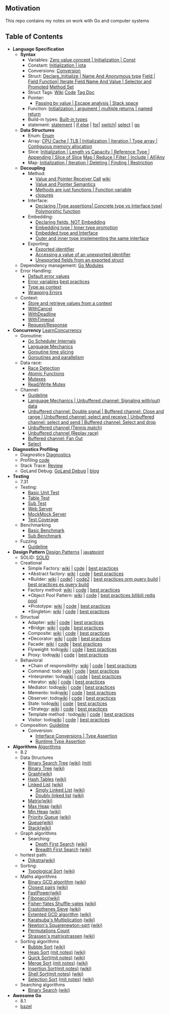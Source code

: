 
## Motivation

This repo contains my notes on work with Go and computer systems

## Table of Contents 
- **Language Specification**
  - **Syntax**
    - Variables: [Zero value concept | Initialization | Const](./Language_Specification/variables/variables.go)
    - Constant: [Initialization | iota](./Language_Specification/constant/constant.go)
    - Conversions: [Conversion](./Language_Specification/conversions/conversions.go)
    - Struct: [Declare_Initialize | Name And Anonymous type](Language_Specification/reference-type/struct/structs_Declare_Initialize.go) 
    [Field | Field Function| Iterate Field Name And Value | Selector and Promoted](Language_Specification/reference-type/struct/struct_field.go)  [Method Set](Language_Specification/reference-type/struct/struct_method_set.go) 
    - Struct Tags: [Wiki](https://github.com/golang/go/wiki/Well-known-struct-tags) [Code](Language_Specification/reference-type/struct/struct_tag.go) [Tag Doc](Language_Specification/reference-type/struct/struct_tags.md)
    - Pointer: 
      - [Passing by value | Escape analysis | Stack space ](./Language_Specification/build-in-type/pointers/pointers.go)
    - Function: [Initialization | argument | multiple returns | named return ](./Language_Specification/reference-type/function/functions.go)
    - Build-in types: [Built-in types](Language_Specification/build-in-type)
    - statement: [statement](./Language_Specification/statements/statements.md) | [if else](./Language_Specification/statements/if_else.go) | [for](./Language_Specification/statements/for.go)| [switch](./Language_Specification/statements/switch.go)| [select](./Language_Specification/statements/select.go) | [go](https://golang.org/ref/spec#Go_statements)
  - **Data Structures**
    - Enum: [Enum](./Language_Specification/enum/enum.go)
    - Array: [CPU Cache | TLB | Initialization | Iteration | Type array | Contiguous memory allocation](Language_Specification/reference-type/array/arrays.go)
    - Slice: [Initialization | Length vs Capacity | Reference Type | Appending | Slice of Slice](./Language_Specification/reference-type/slice/slices_cheat_sheet.go) [Map | Reduce | Filter | Include | All|Any ](./Language_Specification/reference-type/slice/slice_collection_function.go)
    - Map: [Initialization | Iteration | Deleting | Finding | Restriction ](./Language_Specification/reference-type/map/maps.go)
  - **Decoupling**
    - Method: 
      - [Value and Pointer Receiver Call](Language_Specification/reference-type/method/methods_receiver.go) [wiki](https://github.com/golang/go/wiki/CodeReviewComments#receiver-type)
      - [Value and Pointer Semantics](Language_Specification/reference-type/method/methods_receiver.go)
      - [Methods are just functions | Function variable](Language_Specification/reference-type/struct/struct_method_set.go)
      - [closures](./Language_Specification/closures/closures.go)
    - Interface: 
      - [Declaring |Type assertions| Concrete type vs Interface type| Polymorphic function](./Language_Specification/reference-type/interfaces/interfaces_cheat_sheet.go)
    - Embedding: 
      - [Declaring fields, NOT Embedding](Language_Specification/reference-type/struct_embedding/slice_embedding.go)
      - [Embedding type | Inner type promotion](Language_Specification/reference-type/struct_embedding/slice_embedding.go)
      - [Embedded type and Interface](Language_Specification/reference-type/struct_embedding/slice_embedding.go)
      - [Outer and inner type implementing the same Interface](Language_Specification/reference-type/struct_embedding/slice_embedding.go)
    - Exporting:
      - [Exported identifier](./Language_Specification/exporting/exporting.go)
      - [Accessing a value of an unexported identifier](./Language_Specification/exporting/exporting.go)
      - [Unexported fields from an exported struct](./Language_Specification/exporting/exporting.go)
  - Dependency management: [Go Modules](./go_module.md)
  - Error Handling: 
    - [Default error values](./design-pattern/go-design/error_handling/error_handling.go)
    - [Error variables](./design-pattern/go-design/error_handling/error_handling.go) [best practices](https://github.com/grpc/grpc-go/blob/master/codes/codes.go)
    - [Type as context](./design-pattern/go-design/error_handling/error_handling.go)
    - [Wrapping Errors](./design-pattern/go-design/grpc_go_error_handling)
  - Context: 
    - [Store and retrieve values from a context](./build-in-package/context/context_cheat_sheet.go)
    - [WithCancel](./build-in-package/context/context_cheat_sheet.go)
    - [WithDeadline](./build-in-package/context/context_cheat_sheet.go)
    - [WithTimeout](./build-in-package/context/context_cheat_sheet.go)
    - [Request/Response](context_5.go)
- **Concurrency** [LearnConcurrency](https://github.com/golang/go/wiki/LearnConcurrency)
  - Goroutine: 
    - [Go Scheduler Internals](goroutine_1.go)
    - [Language Mechanics](goroutine_2.go)
    - [Goroutine time slicing](goroutine_3.go)
    - [Goroutines and parallelism](goroutine_4.go)
  - Data race: 
    - [Race Detection](data_race_1.go)
    - [Atomic Functions](data_race_2.go)
    - [Mutexes](data_race_3.go)
    - [Read/Write Mutex](data_race_4.go)
  - Channel: 
    - [Guideline](https://github.com/ardanlabs/gotraining/tree/master/topics/go#concurrent-software-design)
    - [Language Mechanics | Unbuffered channel: Signaling with(out) data](channel_1.go)
    - [Unbuffered channel: Double signal | Buffered channel: Close and range | Unbuffered channel: select and receive | Unbuffered channel: select and send | Buffered channel: Select and drop](channel_2.go)
    - [Unbuffered channel (Tennis match)](channel_3.go)
    - [Unbuffered channel (Replay race)](channel_4.go)
    - [Buffered channel: Fan Out](channel_5.go)
    - [Select](channel_6.go)
- **Diagnostics Profiling**
  - Diagnostics [Diagnostics ](./diagnostics/profiling/profiling.md)
  - Profiling [code](./diagnostics/profiling/pprof)
  - Stack Trace: [Review](./diagnostics/profiling/pprof)
  - GoLand Debug: [GoLand Debug](./diagnostics/goland_debug/goland_debug.go) | [blog](https://blog.jetbrains.com/go/2020/03/03/how-to-find-goroutines-during-debugging/) 
- **Testing**
  - 7.31
  - Testing: 
    - [Basic Unit Test](basic_test.go)
    - [Table Test](table_test.go)
    - [Sub Test](sub_test.go)
    - [Web Server](web_server)
    - [Mock](./golang/mock/)[Mock Server](./awesome-go/grpc-go-mock/mock_helloworld/hw_mock.go)
    - [Test Coverage](README.md)
  - Benchmarking
    - [Basic Benchmark](basic_test.go)
    - [Sub Benchmark](sub_test.go)
  - Fuzzing
    - [Guideline](https://github.com/ardanlabs/gotraining/blob/master/topics/fuzzing/README.md)
- **Design Pattern** [Design Patterns](https://en.wikipedia.org/wiki/Design_Patterns) | [javatpoint](https://www.javatpoint.com/prototype-design-pattern)
  - SOLID: [SOLID](https://en.wikipedia.org/wiki/SOLID) 
  - Creational
    - Simple Factory: [wiki](https://en.wikipedia.org/wiki/Factory_(object-oriented_programming)) | [code](./design-pattern/creational/simple_factory) | [best practices](./awesome-go/go-redis/main.go)
    - *Abstract factory: [wiki](https://en.wikipedia.org/wiki/Abstract_factory_pattern) | [code](./design-pattern/creational/abstract_factory/abstract_factory.go) | [best practices]()
    - *Builder: [wiki](https://en.wikipedia.org/wiki/Builder_pattern) | [code1](./design-pattern/creational/builder/builder.go) | [code2](./design-pattern/creational/builder/builder2.go) | [best practices orm query build](./awesome-go/gorm/gorm_query_build.go) | [best practices es query build](https://github.com/olivere/elastic/wiki/Search)
    - Factory method: [wiki](https://en.wikipedia.org/wiki/Factory_method_pattern) | [code](./design-pattern/creational/factory_method/factory_method.go) | [best practices](./awesome-go/kafkaSarama/sarama_comsumer_group.go)
    - *Object Pool Pattern: [wiki](https://golangbyexample.com/golang-object-pool/) | [code](./design-pattern/creational/object_pool/object_pool.go) | [best practices bilibili redis pool](https://github.com/whjstc/openbilibili-go-common-1/tree/master/library/cache/redis) 
    - *Prototype: [wiki](https://en.wikipedia.org/wiki/Prototype_pattern) | [code](./design-pattern/creational/prototype/prototype.go) | [best practices](./awesome-go/grpc-go/helloworld/greeter_client/main.go) 
    - *Singleton: [wiki](https://en.wikipedia.org/wiki/Singleton_pattern) | [code](./design-pattern/creational/singleton) | [best practices]() 
  - Structual
    - Adapter: [wiki](https://en.wikipedia.org/wiki/Adapter_pattern) | [code](./design-pattern/structual/adapter/adapter.go) | [best practices](./awesome-go/go-redis/redisClient/redis.go) 
    - *Bridge: [wiki](https://en.wikipedia.org/wiki/Bridge_pattern) | [code](./design-pattern/structual/bridge/bridge.go) | [best practices]() 
    - Composite: [wiki](https://en.wikipedia.org/wiki/Composite_pattern) | [code](./design-pattern/structual/bridge/bridge.go) | [best practices](./algorithms/data-structures/tree/binary_search_tree/binary_search_tree.go) 
    - *Decorator: [wiki](https://en.wikipedia.org/wiki/Decorator_pattern) | [code](./design-pattern/structual/decorator/decorator.go) | [best practices](https://github.com/avast/retry-go) 
    - Facade: [wiki](https://en.wikipedia.org/wiki/Facade_pattern) | [code](./design-pattern/structual/facade/facade.go) | [best practices]() 
    - Flyweight: todo[wiki]() | [code]() | [best practices]() 
    - Proxy: todo[wiki]() | [code]() | [best practices]() 
  - Behavioral
    - *Chain of responsibility: [wiki](https://en.wikipedia.org/wiki/Chain-of-responsibility_pattern) | [code](./design-pattern/behavioral/chain_of_responsibility/chain_of_responsibility.go) | [best practices](./awesome-go/gin/gin.go) 
    - Command: todo [wiki]() | [code]() | [best practices]() 
    - *Interpreter: todo[wiki]() | [code]() | [best practices]() 
    - *Iterator: [wiki](https://en.wikipedia.org/wiki/Iterator_pattern) | [code]() | [best practices]() 
    - Mediator: todo[wiki]() | [code]() | [best practices]() 
    - Memento: todo[wiki]() | [code]() | [best practices]() 
    - Observer: todo[wiki]() | [code]() | [best practices]() 
    - State: todo[wiki]() | [code]() | [best practices]() 
    - *Strategy: [wiki](https://en.wikipedia.org/wiki/Strategy_pattern) | [code]() | [best practices](./awesome-go/kafkaSarama/sarama_comsumer_group.go) 
    - Template method : todo[wiki]() | [code]() | [best practices]() 
    - Visitor: todo[wiki]() | [code]() | [best practices]() 
  - Composition:
    [Guideline](https://github.com/ardanlabs/gotraining/tree/master/topics/go#interface-and-composition-design)
    - Conversion: 
      - [Interface Conversions | Type Assertion](./design-pattern/go-design/conversion/conversion.go)
      - [Runtime Type Assertion](./design-pattern/go-design/runtime_type_assertion/runtime_type_assertion.go)    
- **Algorithms** [Algorithms](./algorithms/algorithms.md)
   - 8.2 
   - Data Structures
     - [Binary Search Tree](./algorithms/data-structures/tree/binary_search_tree) [(wiki)](https://en.wikipedia.org/wiki/Binary_search_tree) [(mit)](https://ocw.mit.edu/courses/electrical-engineering-and-computer-science/6-006-introduction-to-algorithms-fall-2011/lecture-videos/MIT6_006F11_lec05.pdf)
     - [Binary Tree](./algorithms/data-structures/tree/binary_tree) [(wiki)](http://en.wikipedia.org/wiki/Binary_tree)
     - [Graph]()[(wiki)](http://en.wikipedia.org/wiki/Graph_%28abstract_data_type)
     - [Hash Tables](./algorithms/data-structures/hashing) [(wiki)](http://en.wikipedia.org/wiki/Hash_table)
     - [Linked List](./algorithms/data-structures/lists/lists.go) [(wiki)](http://en.wikipedia.org/wiki/Linked_list)
         - [Singly Linked List](./algorithms/data-structures/lists/singlylinkedlist/singlylinkedlist.go) [(wiki)](https://en.wikipedia.org/wiki/Linked_list#Singly_linked_list)
         - [Doubly linked list](./algorithms/data-structures/lists/doublelinkedlist/doublelinkedlist.go) [(wiki)](https://en.wikipedia.org/wiki/Doubly_linked_list)
     - [Matrix]()[(wiki)](http://en.wikipedia.org/wiki/Matrix_(mathematics))
     - [Max Heap](./algorithms/data-structures/heap/maxheap/maxheap.go) [(wiki)](http://en.wikipedia.org/wiki/Heap_%28data_structure%29)
     - [Min Heap](./algorithms/data-structures/heap/minheap/minheap.go) [(wiki)](http://en.wikipedia.org/wiki/Heap_%28data_structure%29)
     - [Priority Queue](./algorithms/data-structures/queue/queue.go) [(wiki)](http://en.wikipedia.org/wiki/Priority_queue)
     - [Queue](./algorithms/data-structures/queue/queue.go)[(wiki)](http://en.wikipedia.org/wiki/Queue_%28abstract_data_type%29)
     - [Stack](./algorithms/data-structures/stack/stack.go)[(wiki)](http://en.wikipedia.org/wiki/Stack_%28abstract_data_type%29)
   - Graph algorithms
     - Searching:
       - [Depth First Search]() [(wiki)](http://en.wikipedia.org/wiki/Depth-first_search)
       - [Breadth First Search]() [(wiki)](http://en.wikipedia.org/wiki/Breadth-first_search)
   - hortest path:
     - [Dijkstra]()[(wiki)](http://en.wikipedia.org/wiki/Dijkstra%27s_algorithm)
   - Sorting:
     - [Topological Sort]() [(wiki)](http://en.wikipedia.org/wiki/Topological_sorting)
   - Maths algorithms
     - [Binary GCD algorithm]() [(wiki)](https://en.wikipedia.org/wiki/Binary_GCD_algorithm)
     - [Closest pairs]() [(wiki)](http://en.wikipedia.org/wiki/Closest_pair_of_points_problem)
     - [FastPower]()[(wiki)](http://en.wikipedia.org/wiki/Exponentiation_by_squaring)
     - [Fibonacci]()[(wiki)](http://en.wikipedia.org/wiki/Fibonacci_number)
     - [Fisher-Yates Shuffle-yates]() [(wiki)](http://en.wikipedia.org/wiki/Fisher%E2%80%93Yates_shuffle)
     - [Erastothenes Sieve]() [(wiki)](https://en.wikipedia.org/wiki/Sieve_of_Eratosthenes)
     - [Extented GCD algorithm]() [(wiki)](http://en.wikipedia.org/wiki/Extended_Euclidean_algorithm)
     - [Karatsuba's Multiplication]() [(wiki)](http://en.wikipedia.org/wiki/Karatsuba_algorithm)
     - [Newton's Squarenewton-sqrt]() [(wiki)](http://en.wikipedia.org/wiki/Newton%27s_method)
     - [Permutations Count]()
     - [Strassen's matrixstrassen]() [(wiki)](http://en.wikipedia.org/wiki/Strassen_algorithm)
   - Sorting algorithms
     - [Bubble Sort](sorting-algorithms/bubble-sort/bubble-sort.go) [(wiki)](http://en.wikipedia.org/wiki/Bubble_sort)
     - [Heap Sort](sorting-algorithms/heap-sort/heap-sort.go) [(mit notes)](https://ocw.mit.edu/courses/electrical-engineering-and-computer-science/6-006-introduction-to-algorithms-fall-2011/lecture-videos/MIT6_006F11_lec04.pdf) [(wiki)](http://en.wikipedia.org/wiki/Heapsort)
     - [Quick Sort](sorting-algorithms/quick_sort/quick_sort.go)[(mit notes)]() [(wiki)](http://en.wikipedia.org/wiki/Quicksort)
     - [Merge Sort](sorting-algorithms/merge_sort/merge_sort.go) [(mit notes)](https://ocw.mit.edu/courses/electrical-engineering-and-computer-science/6-006-introduction-to-algorithms-fall-2011/lecture-videos/MIT6_006F11_lec03.pdf) [(wiki)](http://en.wikipedia.org/wiki/Merge_sort)
     - [Insertion Sort](sorting-algorithms/insertion-sort/insertion-sort.go)[(mit notes)](https://ocw.mit.edu/courses/electrical-engineering-and-computer-science/6-006-introduction-to-algorithms-fall-2011/lecture-videos/MIT6_006F11_lec03.pdf) [(wiki)](http://en.wikipedia.org/wiki/Insertion_sort)
     - [Shell Sort](sorting-algorithms/shell-sort/shell-sort.go)[(mit notes)]() [(wiki)](http://en.wikipedia.org/wiki/Shellsort)
     - [Selection Sort](sorting-algorithms/select_sort/select_sort.go) [(mit notes)]() [(wiki)](http://en.wikipedia.org/wiki/Selection_sort)
   - Searching algorithms
     - [Binary Search]() [(wiki)](http://en.wikipedia.org/wiki/Binary_search_algorithm)
- **Awesome Go**
  - 8.1
  - [bazel]() 